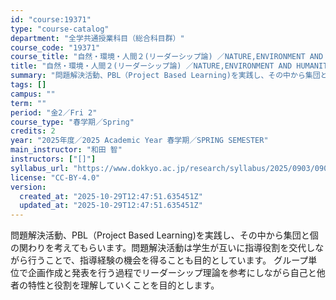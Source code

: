 ```yaml
---
id: "course:19371"
type: "course-catalog"
department: "全学共通授業科目（総合科目群）"
course_code: "19371"
course_title: "自然・環境・人間２(リーダーシップ論) ／NATURE,ENVIRONMENT AND HUMANITY2(LEADERSHIP THEORY)"
title: "自然・環境・人間２(リーダーシップ論) ／NATURE,ENVIRONMENT AND HUMANITY2(LEADERSHIP THEORY)"
summary: "問題解決活動、PBL（Project Based Learning)を実践し、その中から集団と個の関わりを考えてもらいます。問題解決活動は学生が互いに指導役割を交代しながら行うことで、指導経験の機会を得ることも目的としています。 グループ単…"
tags: []
campus: ""
term: ""
period: "金2／Fri 2"
course_type: "春学期／Spring"
credits: 2
year: "2025年度／2025 Academic Year 春学期／SPRING SEMESTER"
main_instructor: "和田 智"
instructors: ["[]"]
syllabus_url: "https://www.dokkyo.ac.jp/research/syllabus/2025/0903/0903_19371_ja_JP.html"
license: "CC-BY-4.0"
version:
  created_at: "2025-10-29T12:47:51.635451Z"
  updated_at: "2025-10-29T12:47:51.635451Z"
---
```

問題解決活動、PBL（Project Based Learning)を実践し、その中から集団と個の関わりを考えてもらいます。問題解決活動は学生が互いに指導役割を交代しながら行うことで、指導経験の機会を得ることも目的としています。 グループ単位で企画作成と発表を行う過程でリーダーシップ理論を参考にしながら自己と他者の特性と役割を理解していくことを目的とします。
